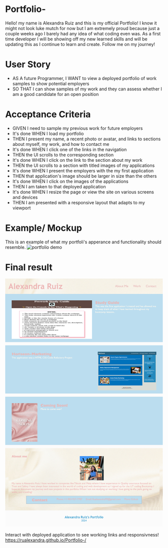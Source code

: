 # Portfolio-

Hello! my name is Alexandra Ruiz and this is my official Portfolio! I know it might not look luke mutch for now but I am extremely proud because just a couple weeks ago I barely had any idea of what coding even was. As a first time developer I will be showing off my new learned skills and will be updating this as I continue to learn and create. Follow me on my journey!

# User Story

- AS A future Programmer, I WANT to view a deployed portfolio of work samples to show potential employers
- SO THAT I can show samples of my work and they can assess whether I am a good candidate for an open position

# Acceptance Criteria

- GIVEN I need to sample my previous work for future employers
- It's done WHEN I load my portfolio
- THEN I present my name, a recent photo or avatar, and links to sections about myself, my work, and how to contact me
- It's done WHEN I click one of the links in the navigation
- THEN the UI scrolls to the corresponding section
- It's done WHEN I click on the link to the section about my work
- THEN the UI scrolls to a section with titled images of my applications
- It's done WHEN I present the employers with the my first application
- THEN that application's image should be larger in size than the others
- It's done WHEN I click on the images of the applications
- THEN I am taken to that deployed application
- It's done WHEN I resize the page or view the site on various screens and devices
- THEN I am presented with a responsive layout that adapts to my viewport

# Example/ Mockup

This is an example of what my portfoli's apperance and functionality should resemble.
![portfolio demo](mock%20up%20demo.gif)

# Final result

![Portfolio Screenshot](<./Assets/img/screenshot portfolio.png>)

Interact with deployed application to see working links and responsivness!
https://rualexandra.github.io/Portfolio-/
